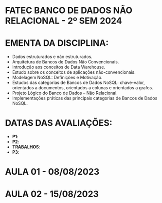 # FATEC BANCO DE DADOS NÃO RELACIONAL - 2º SEM 2024

# EMENTA DA DISCIPLINA:

- Dados estruturados e não estruturados.
- Arquitetura de Bancos de Dados Não Convencionais.
- Introdução aos conceitos de Data Warehouse.
- Estudo sobre os conceitos de aplicações não-convencionais.
- Modelagem NoSQL: Definições e Motivação.
- Estudos das categorias de Bancos de Dados NoSQL: chave-valor, orientados a documentos, orientados a colunas e orientados a grafos.
- Projeto Lógico do Banco de Dados – Não Relacional.
- Implementações práticas das principais categorias de Bancos de Dados NoSQL.


# DATAS DAS AVALIAÇÕES:
- **P1**:
- **P2**:
- **TRABALHOS**:
- **P3**:

# AULA 01 - 08/08/2023

# AULA 02 - 15/08/2023
